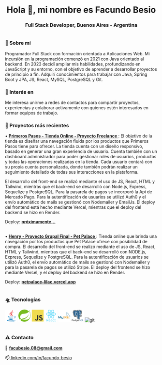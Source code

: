 <h1 align="center">Hola 👋, mi nombre es Facundo Besio</h1>
<h3 align="center">Full Stack Developer, Buenos Aires - Argentina</h3>

<h1 align="center"></h1>

<h3 align="left">💬 Sobre mí</h3>
<p>Programador Full Stack con formación orientada a Aplicaciones Web. Mi incursión en la programación comenzó en 2021 con Java orientado al backend. En 2023 decidí ampliar mis habilidades, profundizando en JavaScript y su entorno, con el objetivo de aprender a desarrollar proyectos de principio a fin. Adquirí conocimientos para trabajar con Java, Spring Boot y JPA, JS, React, MySQL, PostgreSQL y Git. 
</p>

<h3 align="left">🔭 Interés en</h3>
<p> Me interesa unirme a redes de contactos para compartir proyectos, experiencias y colaborar activamente con quienes estén interesados en formar equipos de trabajo.
</p>



<h3 align="left">🔨 Proyectos más recientes</h3>
<p>
    •
<a href="https://github.com/PetPalacePF/PrimerosPasos" target="_blank">
<strong>Primeros Pasos - Tienda Online - Proyecto Freelance</strong>
</a>
: El objetivo de la tienda es diseñar una navegación fluida por los productos que Primeros Pasos tiene para ofrecer. La tienda cuenta con un diseño responsivo, basado en generar una gran experiencia de usuario. Cuenta también con un dashboard administrador para poder gestionar roles de usuarios, productos y todas las operaciones realizadas en la tienda. Cada usuario contará con su propia cuenta personalizada, donde también podrán realizar un seguimiento detallado de todas sus interacciones en la plataforma. 

El desarrollo del front-end se realizó mediante el uso de JS, React, HTML y Tailwind, mientras que el back-end se desarrolló con Node.js, Express, Sequelize y PostgreSQL. Para la pasarela de pagos se incorporó la Api de Mercado Pago. Para la autentificación de usuarios se utilizó Auth0 y el envío automático de mails se gestionó con Nodemailer y EmailJs. El deploy del frontend está hecho mediante Vercel, mientras que el deploy del backend se hizo en Render.
</p>
Deploy: <a href="https://próximamente..." target="_blank">
<strong>próximamente...</strong>
</a>
<br><br>
<p>
    •
<a href="https://github.com/PetPalacePF/petpalace" target="_blank">
<strong>Henry - Proyecto Grupal Final - Pet Palace</strong>
</a>
: Tienda online que brinda una navegación por los productos que Pet Palace ofrece con posibilidad de compra. El desarrollo del front-end se realizó mediante el uso de JS, React, HTML y Tailwind, mientras que el back-end se desarrolló con NODE.js, Express, Sequelize y PostgreSQL. Para la autentificación de usuarios se utilizó Auth0, el envío automático de mails se gestionó con Nodemailer y para la pasarela de pagos se utilizó Stripe. El deploy del frontend se hizo mediante Vercel, y el deploy del backend se hizo en Render.
</p>
Deploy: <a href="https://petpalace-lilac.vercel.app" target="_blank">
<strong>petpalace-lilac.vercel.app</strong>
</a>

<h1 align="center"></h1>

<h3 align="left">🛸 Tecnologías</h3>
<p align="left"> 
    <img src="https://raw.githubusercontent.com/devicons/devicon/master/icons/java/java-original.svg" alt="java" width="40" height="40"/>
    <img src="https://raw.githubusercontent.com/devicons/devicon/master/icons/spring/spring-original.svg" alt="java" width="40" height="40"/>
    <img src="https://raw.githubusercontent.com/devicons/devicon/master/icons/javascript/javascript-original.svg" alt="javascript" width="40" height="40"/>
    <img src="https://raw.githubusercontent.com/devicons/devicon/master/icons/react/react-original-wordmark.svg" alt="react" width="40" height="40"/> 
    <img src="https://raw.githubusercontent.com/devicons/devicon/master/icons/mysql/mysql-original-wordmark.svg" alt="mysql" width="40" height="40"/>
    <img src="https://raw.githubusercontent.com/devicons/devicon/master/icons/postgresql/postgresql-original-wordmark.svg" alt="postgresql" width="40" height="40"/>
    <img src="https://www.vectorlogo.zone/logos/git-scm/git-scm-icon.svg" alt="git" width="40" height="40"/>
</p>

<h1 align="center"></h1>

<h3 align="left">⚠️ Contacto</h3>

📩 **facubesio.08@gmail.com**

📫<a href="https://linkedin.com/in/facundo-besio" target="blank">
 linkedin.com/in/facundo-besio
</a>

